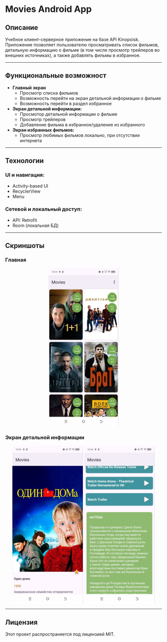# Movies Android App

## Описание

Учебное клиент-серверное приложение на базе API Kinopoisk. Приложение позволяет пользователю просматривать список фильмов, детальную информацию о фильме (в том числе просмотр трейлеров во внешних источниках), а также добавлять фильмы в избранное.

---

## Функциональные возможност

- **Главный экран** 
    - Просмотр списка фильмов
    - Возможность перейти на экран детальной информации о фильме
    - Возможность перейти в раздел избранное
- **Экран детальной информации:**
    - Просмотор детальной информации о фильме
    - Просмотр трейлеров
    - Добавление фильма в избранное/удаление из избранного
- **Экран избранных фильмов:**
    - Просмотр любимых фильмов локально, при отсутствии интернета
---

## Технологии

### UI и навигация:
- Activity-based UI
- RecyclerView
- Menu

### Сетевой и локальный доступ:
- API: Retrofit
- Room (локальная БД)
---

## Скриншоты

### Главная 

<p align="center">
  <img src="assets/screenshot_main_movies.jpg" width="45%" alt="Главная страница">
</p>

### Экран детальной информации 

<p align="center">
  <img src="assets/screenshot_detailed_movies.jpg" width="45%" alt="Список врачей">
  <img src="assets/screenshot_detailed_movies_2.jpg" width="45%" alt="Детальная информация о враче">
</p>

---

## Лицензия

Этот проект распространяется под лицензией MIT.
